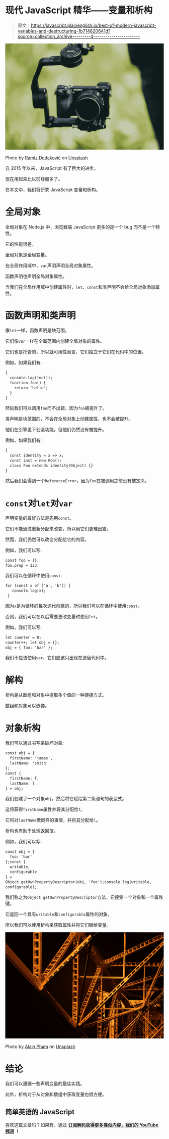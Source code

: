 # 现代 JavaScript 精华——变量和析构

> 原文：<https://javascript.plainenglish.io/best-of-modern-javascript-variables-and-destructuring-1b714820641d?source=collection_archive---------4----------------------->

![](img/ec513ee9fed441ef3a9eab5635fc4ea8.png)

Photo by [Ramiz Dedaković](https://unsplash.com/@ramche?utm_source=medium&utm_medium=referral) on [Unsplash](https://unsplash.com?utm_source=medium&utm_medium=referral)

自 2015 年以来，JavaScript 有了巨大的进步。

现在用起来比以前舒服多了。

在本文中，我们将研究 JavaScript 变量和析构。

# 全局对象

全局对象在 Node.js 中，浏览器端 JavaScript 更多的是一个 bug 而不是一个特性。

它的性能很差。

全局对象是全局变量。

在全局作用域中，`var`声明声明全局对象属性。

函数声明也声明全局对象属性。

当我们在全局作用域中创建属性时，`let`、`const`和类声明不会给全局对象添加属性。

# 函数声明和类声明

像`let`一样，函数声明是块范围。

它们像`var`一样在全局范围内创建全局对象的属性。

它们也是托管的，所以就可用性而言，它们独立于它们在代码中的位置。

例如，如果我们有:

```
{ 
  console.log(foo()); 
  function foo() {
    return 'hello';
  }
}
```

然后我们可以调用`foo`而不出错，因为`foo`被提升了。

类声明是块范围的，不会在全局对象上创建属性，也不会被提升。

他们在引擎盖下创造功能，但他们仍然没有被提升。

例如，如果我们有:

```
{
  const identity = x => x;
  const inst = new Foo();
  class Foo extends identity(Object) {}
}
```

然后我们会得到一个`ReferenceError`，因为`Foo`在被调用之前没有被定义。

# `const`对`let`对`var`

声明变量的最好方法是先用`const`。

它们不能通过重新分配来改变，所以用它们更难出错。

然而，我们仍然可以改变分配给它的内容。

例如，我们可以写:

```
const foo = {};
foo.prop = 123;
```

我们可以在循环中使用`const`:

```
for (const x of ['a', 'b']) {
   console.log(x);
 }
```

因为`x`是为循环的每次迭代创建的，所以我们可以在循环中使用`const`。

否则，我们可以在以后需要更改变量时使用`let`。

例如，我们可以写:

```
let counter = 0;
counter++; let obj = {}; 
obj = { foo: 'bar' };
```

我们不应该使用`var`，它们应该只出现在遗留代码中。

# 解构

析构是从数组和对象中提取多个值的一种便捷方式。

数组和对象可以嵌套。

# 对象析构

我们可以通过书写来破坏对象:

```
const obj = {
  firstName: 'james',
  lastName: 'smith'
};
const {
  firstName: f,
  lastName: l
} = obj;
```

我们创建了一个对象`obj`，然后将它赋给第二条语句的表达式。

这将获得`firstName`属性并将其分配给`f`。

它将对`lastName`做同样的事情，并将其分配给`l`。

析构也有助于处理返回值。

例如，我们可以写:

```
const obj = {
  foo: 'bar'
};const {
  writable,
  configurable
} =
Object.getOwnPropertyDescriptor(obj, 'foo');console.log(writable, configurable);
```

我们称之为`Object.getOwnPropertyDescriptor`方法，它接受一个对象和一个属性键。

它返回一个具有`writable`和`configurable`属性的对象。

所以我们可以使用析构来获取属性并将它们赋给变量。

![](img/11091217bb8ef2ac9129dc8b5bb9e7f7.png)

Photo by [Alain Pham](https://unsplash.com/@alain_pham?utm_source=medium&utm_medium=referral) on [Unsplash](https://unsplash.com?utm_source=medium&utm_medium=referral)

# 结论

我们可以遵循一些声明变量的最佳实践。

此外，析构对于从对象和数组中获取变量也很方便。

## 简单英语的 JavaScript

喜欢这篇文章吗？如果有，通过 [**订阅解码获得更多类似内容，我们的 YouTube 频道**](https://www.youtube.com/channel/UCtipWUghju290NWcn8jhyAw) **！**